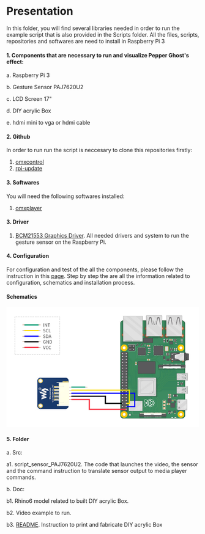 # Presentation

In this folder, you will find several libraries needed in order to run the example script that is also provided in the Scripts folder.
All the files, scripts, repositories and softwares are need to install in Raspberry Pi 3


#### 1. Components that are necessary to run and visualize Pepper Ghost's effect:

a. Raspberry Pi 3

b. Gesture Sensor PAJ7620U2

c. LCD Screen 17"

d. DIY acrylic Box

e. hdmi mini to vga or hdmi cable


#### 2. Github

In order to run run the script is neccesary to clone this repositories firstly:

1. [omxcontrol](https://github.com/Douglas6/omxcontrol)
2. [rpi-update](https://github.com/Hexxeh/rpi-update)

#### 3. Softwares

You will need the following softwares installed:

1. [omxplayer](https://www.raspberrypi.org/documentation/raspbian/applications/omxplayer.md)

#### 3. Driver

1. [BCM21553 Graphics Driver](https://docs.broadcom.com/docs/12358546). All needed drivers and system to run the gesture sensor on the Raspberry Pi.

#### 4. Configuration
For configuration and test of the all the components, please follow the instruction in this [page](https://www.waveshare.com/wiki/PAJ7620U2_Gesture_Sensor). Step by step the are all the information related to configuration, schematics and installation process.
#### Schematics

![Schemtics](https://github.com/MRAC-IAAC/Hallucinating-Culture/blob/main/03_PRESENTATION/docs/PAJ7620U2-Pi-WS.jpg?raw=true)
#### 5. Folder
 
a. Src: 

a1. script_sensor_PAJ7620U2. The code that launches the video, the sensor and the command instruction to translate sensor output to media player commands.

b.  Doc:

b1. Rhino6 model related to built DIY acrylic Box.

b2. Video example to run.

b3. [README](https://github.com/MRAC-IAAC/Hallucinating-Culture/blob/main/03_PRESENTATION/docs/README.md). Instruction to print and fabricate DIY acrylic Box


